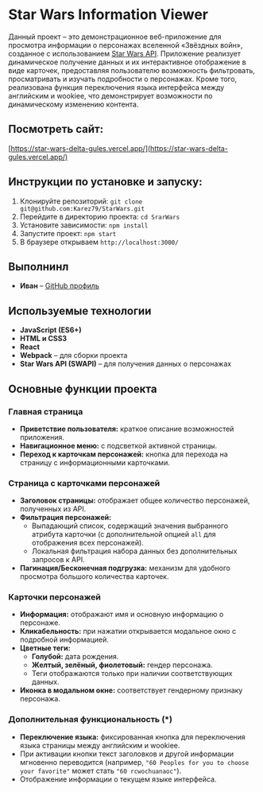 # Star Wars Information Viewer

Данный проект – это демонстрационное веб-приложение для просмотра информации о персонажах вселенной «Звёздных войн», созданное с использованием [Star Wars API](https://swapi.dev/documentation). Приложение реализует динамическое получение данных и их интерактивное отображение в виде карточек, предоставляя пользователю возможность фильтровать, просматривать и изучать подробности о персонажах. Кроме того, реализована функция переключения языка интерфейса между английским и wookiee, что демонстрирует возможности по динамическому изменению контента.

## Посмотреть сайт:

[https://star-wars-delta-gules.vercel.app/](https://star-wars-delta-gules.vercel.app/)

## Инструкции по установке и запуску:

1. Клонируйте репозиторий: `git clone git@github.com:Karez79/StarWars.git`
2. Перейдите в директорию проекта: `cd SrarWars`
3. Установите зависимости: `npm install`
4. Запустите проект: `npm start`
5. В браузере открываем `http://localhost:3000/`

## Выполнинл
- **Иван** – [GitHub профиль](https://github.com/Karez79)

## Используемые технологии
- **JavaScript (ES6+)**
- **HTML и CSS3**
- **React**
- **Webpack** – для сборки проекта
- **Star Wars API (SWAPI)** – для получения данных о персонажах

## Основные функции проекта

### Главная страница
- **Приветствие пользователя:** краткое описание возможностей приложения.
- **Навигационное меню:** с подсветкой активной страницы.
- **Переход к карточкам персонажей:** кнопка для перехода на страницу с информационными карточками.

### Страница с карточками персонажей
- **Заголовок страницы:** отображает общее количество персонажей, полученных из API.
- **Фильтрация персонажей:**
  - Выпадающий список, содержащий значения выбранного атрибута карточки (с дополнительной опцией `all` для отображения всех персонажей).
  - Локальная фильтрация набора данных без дополнительных запросов к API.
- **Пагинация/Бесконечная подгрузка:** механизм для удобного просмотра большого количества карточек.

### Карточки персонажей
- **Информация:** отображают имя и основную информацию о персонаже.
- **Кликабельность:** при нажатии открывается модальное окно с подробной информацией.
- **Цветные теги:**
  - **Голубой:** дата рождения.
  - **Желтый, зелёный, фиолетовый:** гендер персонажа.
  - Теги отображаются только при наличии соответствующих данных.
- **Иконка в модальном окне:** соответствует гендерному признаку персонажа.

### Дополнительная функциональность (\*)
- **Переключение языка:** фиксированная кнопка для переключения языка страницы между английским и wookiee.
- При активации кнопки текст заголовков и другой информации мгновенно переводится (например, `"60 Peoples for you to choose your favorite"` может стать `"60 rcwochuanaoc"`).
- Отображение информации о текущем языке интерфейса.